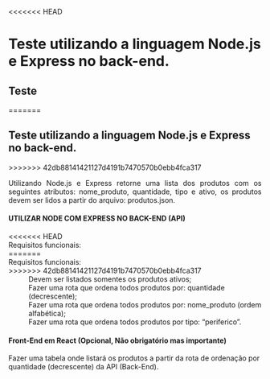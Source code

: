 <<<<<<< HEAD
# Teste utilizando a linguagem Node.js e Express no back-end.

<h2>Teste</h2>
=======
<h2> Teste utilizando a linguagem Node.js e Express no back-end.</h2>
>>>>>>> 42db88141421127d4191b7470570b0ebb4fca317

<p align="justify">Utilizando Node.js e Express retorne uma lista dos produtos com os seguintes
atributos: nome_produto, quantidade, tipo e ativo, os produtos devem ser lidos a
partir do arquivo: produtos.json.</p>

<h4>UTILIZAR NODE COM EXPRESS NO BACK-END (API)</h4>

<dl>
<<<<<<< HEAD
<dt>Requisitos funcionais:</dt>	
=======
<dt>Requisitos funcionais:</dt>
>>>>>>> 42db88141421127d4191b7470570b0ebb4fca317
<dd>Devem ser listados somentes os produtos ativos;</dd>
<dd>Fazer uma rota que ordena todos produtos por: quantidade (decrescente);</dd>
<dd>Fazer uma rota que ordena todos produtos por: nome_produto (ordem alfabética);</dd>
<dd>Fazer uma rota que ordena todos produtos por tipo: “periferico”.</dd>
</dl>

<h4>Front-End em React (Opcional, Não obrigatório mas importante)</h4>
<p>Fazer uma tabela onde listará os produtos a partir da rota de ordenação por quantidade (decrescente) da API (Back-End).</p>
